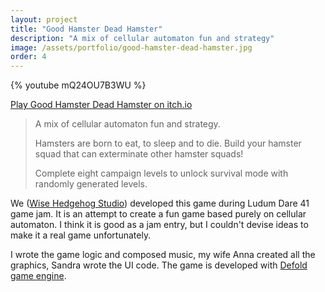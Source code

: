 ```yaml
---
layout: project
title: "Good Hamster Dead Hamster"
description: "A mix of cellular automaton fun and strategy"
image: /assets/portfolio/good-hamster-dead-hamster.jpg
order: 4
---
```


{% youtube mQ24OU7B3WU %}

[Play Good Hamster Dead Hamster on itch.io](https://wisehedgehog.itch.io/good-hamster-dead-hamster)

> A mix of cellular automaton fun and strategy.
>
> Hamsters are born to eat, to sleep and to die. Build your hamster squad that can exterminate other hamster squads!
>
> Complete eight campaign levels to unlock survival mode with randomly generated levels.

We ([Wise Hedgehog Studio](https://wisehedgehog.studio)) developed this game during Ludum Dare 41 game jam. It is an attempt to create a fun game based purely on cellular automaton. I think it is good as a jam entry, but I couldn't devise ideas to make it a real game unfortunately.

I wrote the game logic and composed music, my wife Anna created all the graphics, Sandra wrote the UI code. The game is developed with [Defold game engine](https://www.defold.com).
